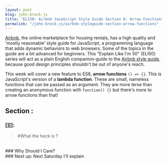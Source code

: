 ```yaml
---
layout: post
blog: john-brock-js
title: "ELI50: Airbnb JavaScript Style Guide Section 8: Arrow Functions"
permalink: "/john-brock-js/airbnb-styleguide-section-arrow-functions"
---
```


[Airbnb][airbnb], the online marketplace for housing rentals, has a high quality and 'mostly reasonable' style guide for JavaScript, a programming language that adds dynamic behaviors to web browsers. Some of the topics in the guide are a bit advanced for beginners. This "Explain Like I'm 50" (ELI50) series will act as a plain English companion-guide to the [Airbnb style guide][style guide], because good design principles shouldn't be out of anyone's reach.

This week will cover a new feature to ES6, **arrow functions** `() => {}`. This is JavaScript's version of a **lambda function**. These are small, nameless functions that can be passed as an argument. They are more terse than creating an anonymous function with `function() {}` but there's more to arrow functions than that!

## Section : 
### [][]:

> #What the heck is ?
<br>
### Why Should I Care?

<br>
### Next up: 
Next Saturday I'll explain 

[8.1]: https://github.com/airbnb/javascript#arrows--use-them
[8.2]: https://github.com/airbnb/javascript#arrows--implicit-return
[8.3]: https://github.com/airbnb/javascript#arrows--paren-wrap
[8.4]: https://github.com/airbnb/javascript#arrows--one-arg-parens
[8.5]: https://github.com/airbnb/javascript#arrows--confusing
[airbnb]: https://www.airbnb.com/
[style guide]: https://github.com/airbnb/javascript#types--primitives
